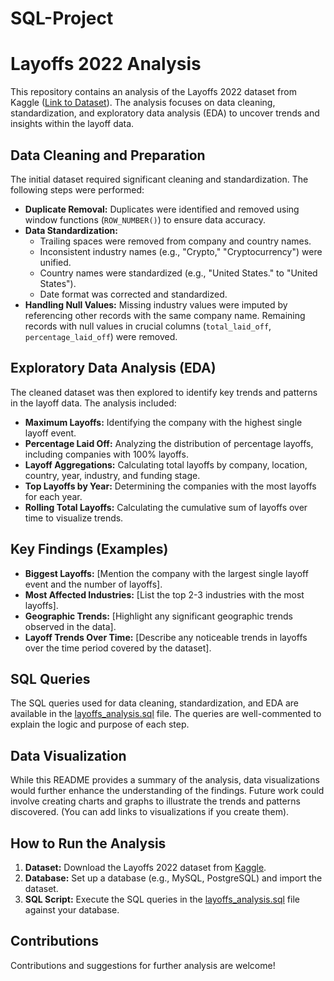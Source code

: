 # SQL-Project

# Layoffs 2022 Analysis

This repository contains an analysis of the Layoffs 2022 dataset from Kaggle ([Link to Dataset](https://www.kaggle.com/datasets/swaptr/layoffs-2022)).  The analysis focuses on data cleaning, standardization, and exploratory data analysis (EDA) to uncover trends and insights within the layoff data.

## Data Cleaning and Preparation

The initial dataset required significant cleaning and standardization.  The following steps were performed:

* **Duplicate Removal:** Duplicates were identified and removed using window functions (`ROW_NUMBER()`) to ensure data accuracy.
* **Data Standardization:**
    * Trailing spaces were removed from company and country names.
    * Inconsistent industry names (e.g., "Crypto," "Cryptocurrency") were unified.
    * Country names were standardized (e.g., "United States." to "United States").
    * Date format was corrected and standardized.
* **Handling Null Values:**  Missing industry values were imputed by referencing other records with the same company name. Remaining records with null values in crucial columns (`total_laid_off`, `percentage_laid_off`) were removed.

## Exploratory Data Analysis (EDA)

The cleaned dataset was then explored to identify key trends and patterns in the layoff data.  The analysis included:

* **Maximum Layoffs:** Identifying the company with the highest single layoff event.
* **Percentage Laid Off:** Analyzing the distribution of percentage layoffs, including companies with 100% layoffs.
* **Layoff Aggregations:**  Calculating total layoffs by company, location, country, year, industry, and funding stage.
* **Top Layoffs by Year:** Determining the companies with the most layoffs for each year.
* **Rolling Total Layoffs:**  Calculating the cumulative sum of layoffs over time to visualize trends.

## Key Findings (Examples)

* **Biggest Layoffs:**  [Mention the company with the largest single layoff event and the number of layoffs].
* **Most Affected Industries:**  [List the top 2-3 industries with the most layoffs].
* **Geographic Trends:** [Highlight any significant geographic trends observed in the data].
* **Layoff Trends Over Time:**  [Describe any noticeable trends in layoffs over the time period covered by the dataset].


## SQL Queries

The SQL queries used for data cleaning, standardization, and EDA are available in the [layoffs_analysis.sql](layoffs_analysis.sql) file. The queries are well-commented to explain the logic and purpose of each step.


## Data Visualization

While this README provides a summary of the analysis, data visualizations would further enhance the understanding of the findings. Future work could involve creating charts and graphs to illustrate the trends and patterns discovered. (You can add links to visualizations if you create them).


## How to Run the Analysis

1. **Dataset:** Download the Layoffs 2022 dataset from [Kaggle](https://www.kaggle.com/datasets/swaptr/layoffs-22).
2. **Database:**  Set up a database (e.g., MySQL, PostgreSQL) and import the dataset.
3. **SQL Script:** Execute the SQL queries in the [layoffs_analysis.sql](layoffs_analysis.sql) file against your database.

## Contributions

Contributions and suggestions for further analysis are welcome!

